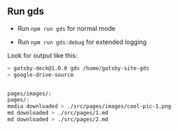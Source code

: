 ﻿## Run gds 


* Run `npm run gds` for normal mode


* Run `npm run gds:debug` for extended logging


Look for output like this:


```bash
> gatsby-deck@1.0.0 gds /home/gatsby-site-gds
> google-drive-source


pages/images/:
pages/:
media downloaded > ./src/pages/images/cool-pic-1.png
md downloaded > ./src/pages/1.md
md downloaded > ./src/pages/2.md
```